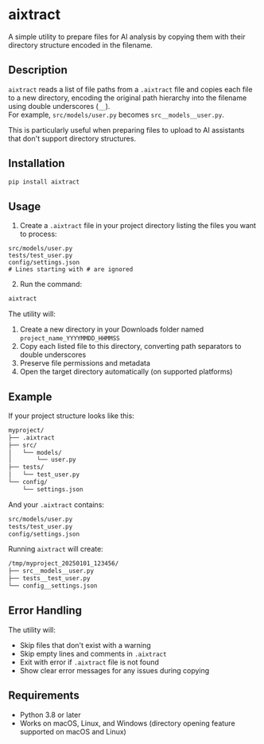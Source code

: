 # aixtract

A simple utility to prepare files for AI analysis by copying them with their directory structure encoded in the filename.

## Description

`aixtract` reads a list of file paths from a `.aixtract` file and copies each file to a new directory, encoding the original path hierarchy into the filename using double underscores (`__`).  
For example, `src/models/user.py` becomes `src__models__user.py`.

This is particularly useful when preparing files to upload to AI assistants that don't support directory structures.

## Installation

```sh
pip install aixtract
```

## Usage

1. Create a `.aixtract` file in your project directory listing the files you want to process:

```plaintext
src/models/user.py
tests/test_user.py
config/settings.json
# Lines starting with # are ignored
```

2. Run the command:

```sh
aixtract
```

The utility will:

1. Create a new directory in your Downloads folder named `project_name_YYYYMMDD_HHMMSS`
2. Copy each listed file to this directory, converting path separators to double underscores
3. Preserve file permissions and metadata
4. Open the target directory automatically (on supported platforms)

## Example

If your project structure looks like this:

```txt
myproject/
├── .aixtract
├── src/
│   └── models/
│       └── user.py
├── tests/
│   └── test_user.py
└── config/
    └── settings.json
```

And your `.aixtract` contains:

```txt
src/models/user.py
tests/test_user.py
config/settings.json
```

Running `aixtract` will create:

```txt
/tmp/myproject_20250101_123456/
├── src__models__user.py
├── tests__test_user.py
└── config__settings.json
```

## Error Handling

The utility will:

- Skip files that don't exist with a warning
- Skip empty lines and comments in `.aixtract`
- Exit with error if `.aixtract` file is not found
- Show clear error messages for any issues during copying

## Requirements

- Python 3.8 or later
- Works on macOS, Linux, and Windows (directory opening feature supported on macOS and Linux)
